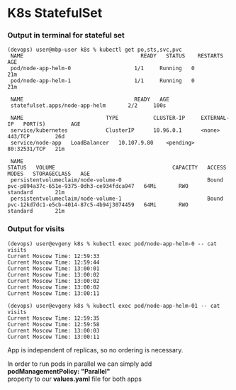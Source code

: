 # K8s StatefulSet

### Output in terminal for stateful set

```
(devops) user@mbp-user k8s % kubectl get po,sts,svc,pvc
 NAME                                     READY   STATUS    RESTARTS       AGE
 pod/node-app-helm-0                    1/1     Running   0              21m
 pod/node-app-helm-1                    1/1     Running   0              21m

 NAME                                   READY   AGE
 statefulset.apps/node-app-helm       2/2     100s

 NAME                          TYPE           CLUSTER-IP     EXTERNAL-IP   PORT(S)        AGE
 service/kubernetes            ClusterIP      10.96.0.1      <none>        443/TCP        26d
 service/node-app   LoadBalancer   10.107.9.80    <pending>     80:32531/TCP   21m

 NAME                                                            STATUS   VOLUME                                     CAPACITY   ACCESS MODES   STORAGECLASS   AGE
 persistentvolumeclaim/node-volume-0                           Bound    pvc-p894a37c-651e-9375-0dh3-ce934fdca947   64Mi       RWO            standard       21m
 persistentvolumeclaim/node-volume-1                           Bound    pvc-12kd7dc1-e5cb-4014-87c5-4b94j3074459   64Mi       RWO            standard       21m
 ```

### Output for visits

```
(devops) user@evgeny k8s % kubectl exec pod/node-app-helm-0 -- cat visits
Current Moscow Time: 12:59:33
Current Moscow Time: 12:59:44
Current Moscow Time: 13:00:01
Current Moscow Time: 13:00:02
Current Moscow Time: 13:00:02
Current Moscow Time: 13:00:02
Current Moscow Time: 13:00:11

(devops) user@evgeny k8s % kubectl exec pod/node-app-helm-01 -- cat visits
Current Moscow Time: 12:59:35
Current Moscow Time: 12:59:58
Current Moscow Time: 13:00:03
Current Moscow Time: 13:00:11
```

App is independent of replicas, so no ordering is necessary.

In order to run pods in parallel we can simply add  
**podManagementPolicy: "Parallel"**  
property to our **values.yaml** file for both apps

